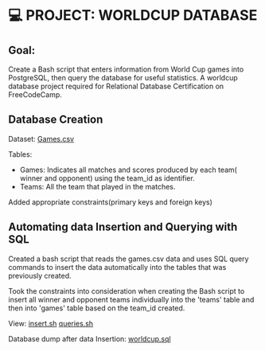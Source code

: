 # 💻 PROJECT: WORLDCUP DATABASE
## Goal:
Create a Bash script that enters information from World Cup games into PostgreSQL, then query the database for useful statistics.
A worldcup database project required for Relational Database Certification on FreeCodeCamp.


## Database Creation
Dataset: [Games.csv](https://github.com/GI-Jane7/worldcup_database/blob/main/Games.csv)

Tables: 
* Games: Indicates all matches and scores produced by each team( winner and opponent) using the team_id as identifier.
* Teams: All the team that played in the matches.

Added appropriate constraints(primary keys and foreign keys)


## Automating data Insertion and Querying with SQL
Created a bash script that reads the games.csv data and uses SQL query commands to insert the data automatically into the tables that was previously created.

Took the constraints into consideration when creating the Bash script to insert all winner and opponent teams individually into the 'teams' table and then into 'games' table based on the team_id created.

View:
[insert.sh](https://github.com/GI-Jane7/worldcup_database/blob/main/insert.sh)
[queries.sh](https://github.com/GI-Jane7/worldcup_database/blob/main/queries.sh)

Database dump after data Insertion: [worldcup.sql](https://github.com/GI-Jane7/worldcup_database/blob/main/worldcup.sql)





